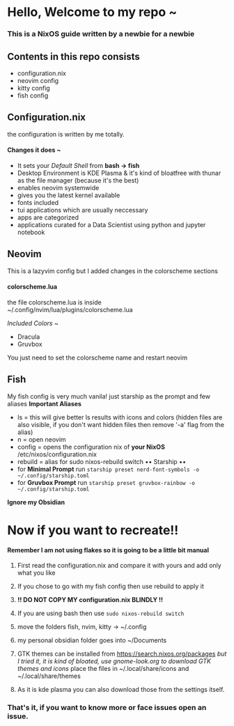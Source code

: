 # Hello, Welcome to my repo ~
### This is a NixOS guide written by a newbie for a newbie

## Contents in this repo consists
- configuration.nix
- neovim config
- kitty config
- fish config


## Configuration.nix
the configuration is written by me totally.
#### Changes it does ~
- It sets your *Default Shell* from **bash -> fish**
- Desktop Environment is KDE Plasma & it's kind of bloatfree with thunar as the file manager (because it's the best)
- enables neovim systemwide
- gives you the latest kernel available
- fonts included
- tui applications which are usually neccessary
- apps are categorized
- applications curated for a Data Scientist using python and jupyter notebook


## Neovim
This is a lazyvim config but I added changes in the colorscheme sections
#### colorscheme.lua
the file colorscheme.lua is inside ~/.config/nvim/lua/plugins/colorscheme.lua


*Included Colors* ~
- Dracula
- Gruvbox

 You just need to set the colorscheme name and restart neovim

## Fish
My fish config is very much vanila! just starship as the prompt and few aliases
**Important Aliases**
- ls = this will give better ls results with icons and colors (hidden files are also visible, if you don't want hidden files then remove '-a' flag from the alias)
- n = open neovim
- config = opens the configuration nix of **your NixOS** /etc/nixos/configuration.nix
- rebuild = alias for sudo nixos-rebuild switch
•• Starship ••
- for **Minimal Prompt** run ``starship preset nerd-font-symbols -o ~/.config/starship.toml``
- for **Gruvbox Prompt** run ``starship preset gruvbox-rainbow -o ~/.config/starship.toml``


**Ignore my Obsidian**


# Now if you want to recreate!!
#### Remember I am not using flakes so it is going to be a little bit manual

1. First read the configuration.nix and compare it with yours and add only what you like
2. If you chose to go with my fish config then use rebuild to apply it
3. **!! DO NOT COPY MY configuration.nix BLINDLY !!**
4. If you are using bash then use
`` sudo nixos-rebuild switch ``
5. move the folders fish, nvim, kitty -> ~/.config
6. my personal obsidian folder goes into ~/Documents
7. GTK themes can be installed from https://search.nixos.org/packages
*but I tried it, it is kind of bloated, use gnome-look.org to download GTK themes and icons*
place the files in ~/.local/share/icons and ~/.local/share/themes

8. As it is kde plasma you can also download those from the settings itself.


### That's it, if you want to know more or face issues open an issue.
